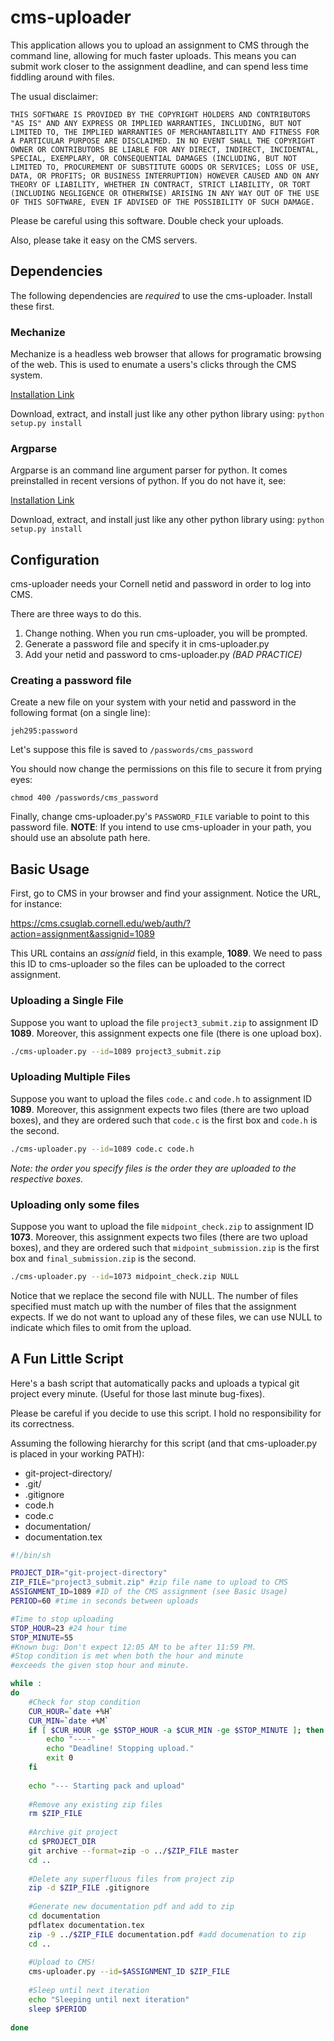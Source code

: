 cms-uploader
========

This application allows you to upload an assignment to CMS through the command line, 
allowing for much faster uploads. This means you can submit work closer to the 
assignment deadline, and can spend less time fiddling around with files.

The usual disclaimer:
```
THIS SOFTWARE IS PROVIDED BY THE COPYRIGHT HOLDERS AND CONTRIBUTORS "AS IS" AND ANY EXPRESS OR IMPLIED WARRANTIES, INCLUDING, BUT NOT LIMITED TO, THE IMPLIED WARRANTIES OF MERCHANTABILITY AND FITNESS FOR A PARTICULAR PURPOSE ARE DISCLAIMED. IN NO EVENT SHALL THE COPYRIGHT OWNER OR CONTRIBUTORS BE LIABLE FOR ANY DIRECT, INDIRECT, INCIDENTAL, SPECIAL, EXEMPLARY, OR CONSEQUENTIAL DAMAGES (INCLUDING, BUT NOT LIMITED TO, PROCUREMENT OF SUBSTITUTE GOODS OR SERVICES; LOSS OF USE, DATA, OR PROFITS; OR BUSINESS INTERRUPTION) HOWEVER CAUSED AND ON ANY THEORY OF LIABILITY, WHETHER IN CONTRACT, STRICT LIABILITY, OR TORT (INCLUDING NEGLIGENCE OR OTHERWISE) ARISING IN ANY WAY OUT OF THE USE OF THIS SOFTWARE, EVEN IF ADVISED OF THE POSSIBILITY OF SUCH DAMAGE.
```
Please be careful using this software. Double check your uploads.

Also, please take it easy on the CMS servers.

Dependencies
--------------------
The following dependencies are *required* to use the cms-uploader. Install these first.

### Mechanize

Mechanize is a headless web browser that allows for programatic browsing of the web.
This is used to enumate a users's clicks through the CMS system.

[Installation Link](http://wwwsearch.sourceforge.net/mechanize/download.html)

Download, extract, and install just like any other python library using: 
``` python setup.py install ```

### Argparse
Argparse is an command line argument parser for python. It comes preinstalled in recent versions
of python. If you do not have it, see:

[Installation Link](http://pypi.python.org/pypi/argparse)

Download, extract, and install just like any other python library using: 
``` python setup.py install ```


Configuration
-------------

cms-uploader needs your Cornell netid and password in order to log into CMS.

There are three ways to do this.

 1. Change nothing. When you run cms-uploader, you will be prompted.
 2. Generate a password file and specify it in cms-uploader.py
 3. Add your netid and password to cms-uploader.py *(BAD PRACTICE)*

### Creating a password file

Create a new file on your system with your netid and password in the
following format (on a single line):
```
jeh295:password
```
Let's suppose this file is saved to `/passwords/cms_password`

You should now change the permissions on this file to secure it from prying eyes:
```
chmod 400 /passwords/cms_password
```

Finally, change cms-uploader.py's `PASSWORD_FILE` variable to point to this password file.
__NOTE__: If you intend to use cms-uploader in your path, you should use an absolute
path here.

Basic Usage
-----------

First, go to CMS in your browser and find your assignment. Notice the URL, for instance:

https://cms.csuglab.cornell.edu/web/auth/?action=assignment&assignid=1089

This URL contains an *assignid* field, in this example, __1089__.
We need to pass this ID to cms-uploader so the files can be uploaded to the correct assignment.


### Uploading a Single File
Suppose you want to upload the file `project3_submit.zip` to assignment ID __1089__.
Moreover, this assignment expects one file (there is one upload box).

```bash
./cms-uploader.py --id=1089 project3_submit.zip
```

### Uploading Multiple Files
Suppose you want to upload the files `code.c` and `code.h` to assignment ID __1089__.
Moreover, this assignment expects two files (there are two upload boxes), and 
they are ordered such that `code.c` is the first box and `code.h` is the second.

```bash
./cms-uploader.py --id=1089 code.c code.h
```

_Note: the order you specify files is the order they are uploaded to the respective
boxes._

### Uploading only some files
Suppose you want to upload the file `midpoint_check.zip` to assignment ID __1073__.
Moreover, this assignment expects two files (there are two upload boxes), and 
they are ordered such that `midpoint_submission.zip` is the first box and `final_submission.zip` is the second.

```bash
./cms-uploader.py --id=1073 midpoint_check.zip NULL
```
Notice that we replace the second file with NULL. The number of files specified must match up with the
number of files that the assignment expects. If we do not want to upload any of these files,
we can use NULL to indicate which files to omit from the upload.

A Fun Little Script
-------------------

Here's a bash script that automatically packs and uploads a typical git project every minute.
(Useful for those last minute bug-fixes).

Please be careful if you decide to use this script. I hold no responsibility
for its correctness.

Assuming the following hierarchy for this script (and that cms-uploader.py is placed in your working PATH):

 * git-project-directory/
  * .git/
  * .gitignore
  * code.h
  * code.c
 * documentation/
  * documentation.tex


``` bash
#!/bin/sh

PROJECT_DIR="git-project-directory"
ZIP_FILE="project3_submit.zip" #zip file name to upload to CMS
ASSIGNMENT_ID=1089 #ID of the CMS assignment (see Basic Usage)
PERIOD=60 #time in seconds between uploads

#Time to stop uploading
STOP_HOUR=23 #24 hour time
STOP_MINUTE=55
#Known bug: Don't expect 12:05 AM to be after 11:59 PM.
#Stop condition is met when both the hour and minute
#exceeds the given stop hour and minute.

while :
do
    #Check for stop condition
    CUR_HOUR=`date +%H`
    CUR_MIN=`date +%M`
    if [ $CUR_HOUR -ge $STOP_HOUR -a $CUR_MIN -ge $STOP_MINUTE ]; then
        echo "----"
        echo "Deadline! Stopping upload."
        exit 0
    fi
    
    echo "--- Starting pack and upload"
    
    #Remove any existing zip files
    rm $ZIP_FILE
    
    #Archive git project
    cd $PROJECT_DIR
    git archive --format=zip -o ../$ZIP_FILE master
    cd ..
    
    #Delete any superfluous files from project zip
    zip -d $ZIP_FILE .gitignore
    
    #Generate new documentation pdf and add to zip
    cd documentation
    pdflatex documentation.tex
    zip -9 ../$ZIP_FILE documentation.pdf #add documenation to zip
    cd ..
    
    #Upload to CMS!
    cms-uploader.py --id=$ASSIGNMENT_ID $ZIP_FILE
    
    #Sleep until next iteration
    echo "Sleeping until next iteration"
    sleep $PERIOD
    
done
```

